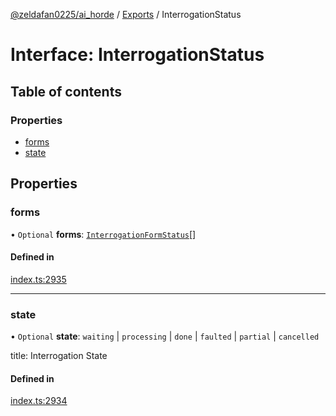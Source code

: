 [@zeldafan0225/ai_horde](../README.md) / [Exports](../modules.md) / InterrogationStatus

# Interface: InterrogationStatus

## Table of contents

### Properties

- [forms](InterrogationStatus.md#forms)
- [state](InterrogationStatus.md#state)

## Properties

### forms

• `Optional` **forms**: [`InterrogationFormStatus`](InterrogationFormStatus.md)[]

#### Defined in

[index.ts:2935](https://github.com/ZeldaFan0225/ai_horde/blob/af05e2d/index.ts#L2935)

___

### state

• `Optional` **state**: `waiting` \| `processing` \| `done` \| `faulted` \| `partial` \| `cancelled`

title: Interrogation State

#### Defined in

[index.ts:2934](https://github.com/ZeldaFan0225/ai_horde/blob/af05e2d/index.ts#L2934)

